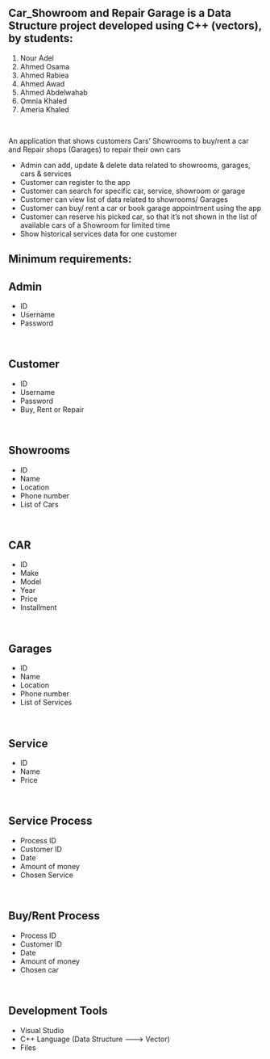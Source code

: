 ## Car_Showroom and Repair Garage is a Data Structure  project developed using C++ (vectors), by students:
1. Nour Adel
2. Ahmed Osama
3. Ahmed Rabiea
4. Ahmed Awad
5. Ahmed Abdelwahab
6. Omnia Khaled
7. Ameria Khaled


<br>


 An application that shows customers Cars’ Showrooms to buy/rent a car and Repair shops (Garages) to repair their own cars


- Admin can add, update & delete data related to showrooms, garages, cars & services
- Customer can register to the app
- Customer can search for specific car, service, showroom or garage
- Customer can view list of data related to showrooms/ Garages
- Customer can buy/ rent a car or book garage appointment using the app
- Customer can reserve his picked car, so that it’s not shown in the list of available cars of a Showroom for limited time
- Show historical services data for one customer

## Minimum requirements:




## Admin

- ID
- Username
- Password

<br>

## Customer
- ID
- Username
- Password
- Buy, Rent or Repair

<br>

## Showrooms

- ID
- Name
- Location
- Phone number
- List of Cars

<br>

## CAR
- ID
- Make
- Model
- Year
- Price
- Installment

<br>

## Garages
- ID
- Name
- Location
- Phone number
- List of Services

<br>

## Service
- ID
- Name
- Price
<br>

## Service Process

- Process ID
- Customer ID
- Date
- Amount of money
- Chosen Service

<br>

## Buy/Rent Process

- Process ID
- Customer ID
- Date
- Amount of money
- Chosen car

<br>


## Development Tools

- Visual Studio
- C++ Language (Data Structure ---> Vector)
- Files

